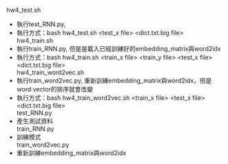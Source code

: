 hw4_test.sh<br />		
* 執行test_RNN.py,<br />
* 執行方式：bash hw4_test.sh <test_x file> <dict.txt.big file> <output file><br />
hw4_train.sh<br />
* 執行train_RNN.py, 但是是載入已經訓練好的embedding_matrix與word2idx<br />
* 執行方式：bash hw4_train.sh <train_x file> <train_y file> <test_x file> <dict.txt.big file><br />
hw4_train_word2vec.sh<br />
* 執行train_word2vec.py, 重新訓練embedding_matrix與word2idx，但是word vector的排序就會改變<br />
* 執行方式：bash hw4_train_word2vec.sh <train_x file> <test_x file> <dict.txt.big file><br />
test_RNN.py<br />
* 產生測試資料<br />
train_RNN.py<br />
* 訓練模式<br />
train_word2vec.py<br />
* 重新訓練embedding_matrix與word2idx<br />
